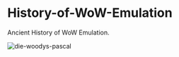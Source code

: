 # History-of-WoW-Emulation

Ancient History of WoW Emulation.

![die-woodys-pascal](https://user-images.githubusercontent.com/111697701/218303569-e841b643-fa01-4b88-9685-07527cbb6b22.gif)
